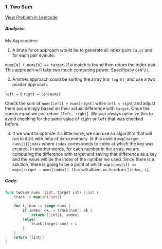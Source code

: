 ### 1. Two Sum

[View Problem in Leetcode](https://leetcode.com/problems/two-sum/description/)

##### Analysis:

My Appraoches:

1. A brute force approach would be to generate all index pairs `[a,b]` and for each pair evalute:

`nums[a] + nums[b] == target`. If a match is found then return the index pair. This approach will take two much computing power. Specifically `O(N^2)`. 

2. Another approach could be sorting the array `O(N log N)`, and use a two pointer approach: 

`left = 0` `right = len(nums)`

Check the sum of `nums[left] + nums[right]` while `left < right` and adjust them accordingly based on their actual difference with `target`. Once the sum is equal we just retunr `[left, right]`. We can always optimize this to avoid checking for the same value of `right` or `left` that was checked before.

3. If we want to optmize it a little more, we can use an algorithm that will run in `O(N)` with help of extra memory. In this case a `map[target - nums[i]]index` where `index` corresponds to index at which the key was created. In another words, for each number in the array, we are computing the difference with target and saving that difference as a key and the value will be the index of the number we used. Since there is a solution, there is going to be a point at which `map[nums[i]] == maps[target - nums[index]]`. This will allows us to return `[index, i]`.

##### Code:
```go
func twoSum(nums []int, target int) []int {
    track := map[int]int{}

    for i, num := range nums {
        if index, ok := track[num]; ok {
            return []int{i, index}
        }else{
            track[target-num] = i
        }
    }
    return []int{}
}
```
